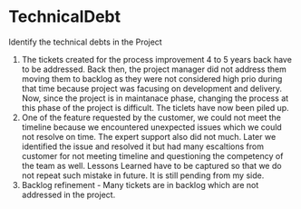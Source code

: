 # TechnicalDebt
Identify the technical debts in the Project
1. The tickets created for the process improvement 4 to 5 years back have to be addressed. Back then, the project manager did not address them moving them to backlog as they were not considered high prio during that time because project was facusing on development and delivery. Now, since the project is in maintanace phase, changing the process at this phase of the project is difficult. The ticlets have now been piled up.
2. One of the feature requested by the customer, we could not meet the timeline because we encountered unexpected issues which we could not resolve on time. The expert support also did not much. Later we identified the issue and resolved it but had many escaltions from customer for not meeting timeline and questioning the competency of the team as well.
Lessons Learned have to be captured so that we do not repeat such mistake in future. It is still pending from my side.
3.  Backlog refinement - Many tickets are in backlog which are not addressed in the project. 
